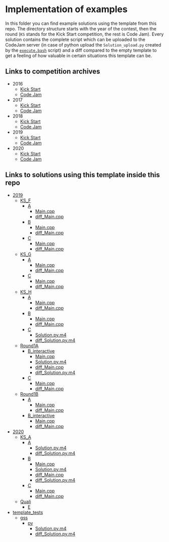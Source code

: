 # Implementation of examples
In this folder you can find example solutions using the template from this repo.
The directory structure starts with the year of the contest, then the round
(`KS` stands for the Kick Start competition, the rest is Code Jam).
Every solution contains the complete script which can be uploaded to the
CodeJam server (in case of python upload the `Solution_upload.py` created
by the [`execute.bash`](/CodeJam/execute.bash#L5) script) and a diff compared to the empty template
to get a feeling of how valuable in certain situations this template can be.

## Links to competition archives
- 2016
  - [Kick Start](https://codingcompetitions.withgoogle.com/kickstart/archive/2016)
  - [Code Jam](https://codingcompetitions.withgoogle.com/codejam/archive/2016)
- 2017
  - [Kick Start](https://codingcompetitions.withgoogle.com/kickstart/archive/2017)
  - [Code Jam](https://codingcompetitions.withgoogle.com/codejam/archive/2017)
- 2018
  - [Kick Start](https://codingcompetitions.withgoogle.com/kickstart/archive/2018)
  - [Code Jam](https://codingcompetitions.withgoogle.com/codejam/archive/2018)
- 2019
  - [Kick Start](https://codingcompetitions.withgoogle.com/kickstart/archive/2019)
  - [Code Jam](https://codingcompetitions.withgoogle.com/codejam/archive/2019)
- 2020
  - [Kick Start](https://codingcompetitions.withgoogle.com/kickstart/archive/2020)
  - [Code Jam](https://codingcompetitions.withgoogle.com/codejam/archive/2020)

## Links to solutions using this template inside this repo

* [2019](./2019)
  * [KS_F](./2019/KS_F)
    * [A](./2019/KS_F/A)
      * [Main.cpp](./2019/KS_F/A/Main.cpp)
      * [diff_Main.cpp](./2019/KS_F/A/diff_Main.cpp)
    * [B](./2019/KS_F/B)
      * [Main.cpp](./2019/KS_F/B/Main.cpp)
      * [diff_Main.cpp](./2019/KS_F/B/diff_Main.cpp)
    * [C](./2019/KS_F/C)
      * [Main.cpp](./2019/KS_F/C/Main.cpp)
      * [diff_Main.cpp](./2019/KS_F/C/diff_Main.cpp)
  * [KS_G](./2019/KS_G)
    * [A](./2019/KS_G/A)
      * [Main.cpp](./2019/KS_G/A/Main.cpp)
      * [diff_Main.cpp](./2019/KS_G/A/diff_Main.cpp)
    * [C](./2019/KS_G/C)
      * [Main.cpp](./2019/KS_G/C/Main.cpp)
      * [diff_Main.cpp](./2019/KS_G/C/diff_Main.cpp)
  * [KS_H](./2019/KS_H)
    * [A](./2019/KS_H/A)
      * [Main.cpp](./2019/KS_H/A/Main.cpp)
      * [diff_Main.cpp](./2019/KS_H/A/diff_Main.cpp)
    * [B](./2019/KS_H/B)
      * [Main.cpp](./2019/KS_H/B/Main.cpp)
      * [diff_Main.cpp](./2019/KS_H/B/diff_Main.cpp)
    * [C](./2019/KS_H/C)
      * [Solution.py.m4](./2019/KS_H/C/Solution.py.m4)
      * [diff_Solution.py.m4](./2019/KS_H/C/diff_Solution.py.m4)
  * [Round1A](./2019/Round1A)
    * [B_interactive](./2019/Round1A/B_interactive)
      * [Main.cpp](./2019/Round1A/B_interactive/Main.cpp)
      * [Solution.py.m4](./2019/Round1A/B_interactive/Solution.py.m4)
      * [diff_Main.cpp](./2019/Round1A/B_interactive/diff_Main.cpp)
      * [diff_Solution.py.m4](./2019/Round1A/B_interactive/diff_Solution.py.m4)
    * [C](./2019/Round1A/C)
      * [Main.cpp](./2019/Round1A/C/Main.cpp)
      * [diff_Main.cpp](./2019/Round1A/C/diff_Main.cpp)
  * [Round1B](./2019/Round1B)
    * [A](./2019/Round1B/A)
      * [Main.cpp](./2019/Round1B/A/Main.cpp)
      * [diff_Main.cpp](./2019/Round1B/A/diff_Main.cpp)
    * [B_interactive](./2019/Round1B/B_interactive)
      * [Main.cpp](./2019/Round1B/B_interactive/Main.cpp)
      * [diff_Main.cpp](./2019/Round1B/B_interactive/diff_Main.cpp)
* [2020](./2020)
  * [KS_A](./2020/KS_A)
    * [A](./2020/KS_A/A)
      * [Solution.py.m4](./2020/KS_A/A/Solution.py.m4)
      * [diff_Solution.py.m4](./2020/KS_A/A/diff_Solution.py.m4)
    * [B](./2020/KS_A/B)
      * [Main.cpp](./2020/KS_A/B/Main.cpp)
      * [Solution.py.m4](./2020/KS_A/B/Solution.py.m4)
      * [diff_Main.cpp](./2020/KS_A/B/diff_Main.cpp)
      * [diff_Solution.py.m4](./2020/KS_A/B/diff_Solution.py.m4)
    * [C](./2020/KS_A/C)
      * [Main.cpp](./2020/KS_A/C/Main.cpp)
      * [diff_Main.cpp](./2020/KS_A/C/diff_Main.cpp)
  * [Quali](./2020/Quali)
    * [E](./2020/Quali/E)
* [template_tests](./template_tests)
  * [gss](./template_tests/gss)
    * [py](./template_tests/gss/py)
      * [Solution.py.m4](./template_tests/gss/py/Solution.py.m4)
      * [diff_Solution.py.m4](./template_tests/gss/py/diff_Solution.py.m4)
